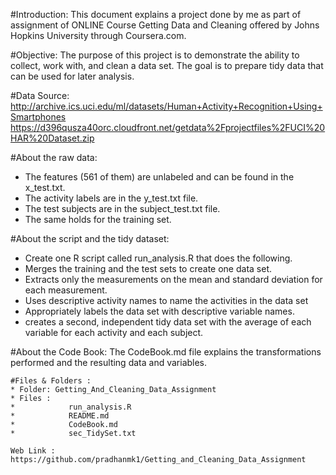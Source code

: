 #Introduction:
This document explains a project done by me as part of assignment of ONLINE Course Getting Data and Cleaning offered by Johns Hopkins University through Coursera.com.

#Objective:
The purpose of this project is to demonstrate the ability to collect, work with, and clean a data set. The goal is to prepare tidy data that can be used for later analysis.

#Data Source:
http://archive.ics.uci.edu/ml/datasets/Human+Activity+Recognition+Using+Smartphones 
https://d396qusza40orc.cloudfront.net/getdata%2Fprojectfiles%2FUCI%20HAR%20Dataset.zip 

#About the raw data:
*  The features (561 of them) are unlabeled and can be found in the x_test.txt. 
*  The activity labels are in the y_test.txt file. 
*  The test subjects are in the subject_test.txt file.
*  The same holds for the training set.

#About the script and the tidy dataset:
*  Create one R script called run_analysis.R that does the following.
*  Merges the training and the test sets to create one data set.
*  Extracts only the measurements on the mean and standard deviation for each measurement.
*  Uses descriptive activity names to name the activities in the data set
*  Appropriately labels the data set with descriptive variable names.
*  creates a second, independent tidy data set with the average of each variable for each activity and each subject.

#About the Code Book:
The CodeBook.md file explains the transformations performed and the resulting data and variables.
    
    #Files & Folders :
    * Folder: Getting_And_Cleaning_Data_Assignment
    * Files : 
    *            run_analysis.R
    *            README.md
    *            CodeBook.md
    *            sec_TidySet.txt

    Web Link : https://github.com/pradhanmk1/Getting_and_Cleaning_Data_Assignment



